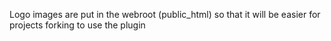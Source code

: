

Logo images are put in the webroot (public_html) so that it will be easier for projects forking to use the plugin

